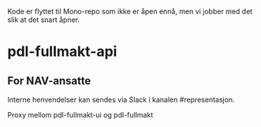 Kode er flyttet til Mono-repo som ikke er åpen ennå, men vi jobber med det slik at det snart åpner.


# pdl-fullmakt-api

## For NAV-ansatte

Interne henvendelser kan sendes via Slack i kanalen #representasjon.

Proxy mellom pdl-fullmakt-ui og pdl-fullmakt

